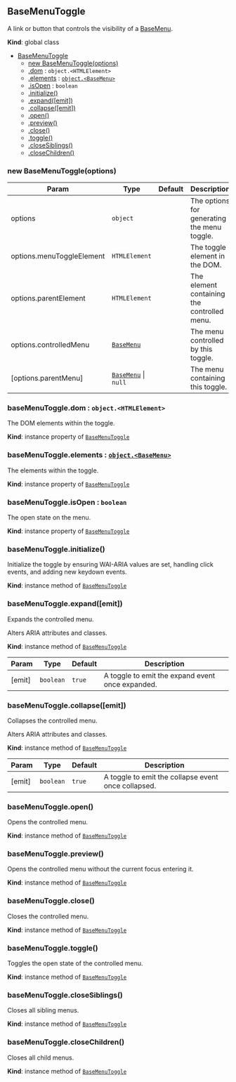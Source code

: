 <a name="BaseMenuToggle"></a>

## BaseMenuToggle
A link or button that controls the visibility of a [BaseMenu](BaseMenu.md).

**Kind**: global class  

* [BaseMenuToggle](#BaseMenuToggle)
    * [new BaseMenuToggle(options)](#new_BaseMenuToggle_new)
    * [.dom](#BaseMenuToggle+dom) : <code>object.&lt;HTMLElement&gt;</code>
    * [.elements](#BaseMenuToggle+elements) : [<code>object.&lt;BaseMenu&gt;</code>](#BaseMenu)
    * [.isOpen](#BaseMenuToggle+isOpen) : <code>boolean</code>
    * [.initialize()](#BaseMenuToggle+initialize)
    * [.expand([emit])](#BaseMenuToggle+expand)
    * [.collapse([emit])](#BaseMenuToggle+collapse)
    * [.open()](#BaseMenuToggle+open)
    * [.preview()](#BaseMenuToggle+preview)
    * [.close()](#BaseMenuToggle+close)
    * [.toggle()](#BaseMenuToggle+toggle)
    * [.closeSiblings()](#BaseMenuToggle+closeSiblings)
    * [.closeChildren()](#BaseMenuToggle+closeChildren)

<a name="new_BaseMenuToggle_new"></a>

### new BaseMenuToggle(options)

| Param | Type | Default | Description |
| --- | --- | --- | --- |
| options | <code>object</code> |  | The options for generating the menu toggle. |
| options.menuToggleElement | <code>HTMLElement</code> |  | The toggle element in the DOM. |
| options.parentElement | <code>HTMLElement</code> |  | The element containing the controlled menu. |
| options.controlledMenu | [<code>BaseMenu</code>](#BaseMenu) |  | The menu controlled by this toggle. |
| [options.parentMenu] | [<code>BaseMenu</code>](#BaseMenu) \| <code>null</code> | <code></code> | The menu containing this toggle. |

<a name="BaseMenuToggle+dom"></a>

### baseMenuToggle.dom : <code>object.&lt;HTMLElement&gt;</code>
The DOM elements within the toggle.

**Kind**: instance property of [<code>BaseMenuToggle</code>](#BaseMenuToggle)  
<a name="BaseMenuToggle+elements"></a>

### baseMenuToggle.elements : [<code>object.&lt;BaseMenu&gt;</code>](#BaseMenu)
The elements within the toggle.

**Kind**: instance property of [<code>BaseMenuToggle</code>](#BaseMenuToggle)  
<a name="BaseMenuToggle+isOpen"></a>

### baseMenuToggle.isOpen : <code>boolean</code>
The open state on the menu.

**Kind**: instance property of [<code>BaseMenuToggle</code>](#BaseMenuToggle)  
<a name="BaseMenuToggle+initialize"></a>

### baseMenuToggle.initialize()
Initialize the toggle by ensuring WAI-ARIA values are set,
handling click events, and adding new keydown events.

**Kind**: instance method of [<code>BaseMenuToggle</code>](#BaseMenuToggle)  
<a name="BaseMenuToggle+expand"></a>

### baseMenuToggle.expand([emit])
Expands the controlled menu.

Alters ARIA attributes and classes.

**Kind**: instance method of [<code>BaseMenuToggle</code>](#BaseMenuToggle)  

| Param | Type | Default | Description |
| --- | --- | --- | --- |
| [emit] | <code>boolean</code> | <code>true</code> | A toggle to emit the expand event once expanded. |

<a name="BaseMenuToggle+collapse"></a>

### baseMenuToggle.collapse([emit])
Collapses the controlled menu.

Alters ARIA attributes and classes.

**Kind**: instance method of [<code>BaseMenuToggle</code>](#BaseMenuToggle)  

| Param | Type | Default | Description |
| --- | --- | --- | --- |
| [emit] | <code>boolean</code> | <code>true</code> | A toggle to emit the collapse event once collapsed. |

<a name="BaseMenuToggle+open"></a>

### baseMenuToggle.open()
Opens the controlled menu.

**Kind**: instance method of [<code>BaseMenuToggle</code>](#BaseMenuToggle)  
<a name="BaseMenuToggle+preview"></a>

### baseMenuToggle.preview()
Opens the controlled menu without the current focus entering it.

**Kind**: instance method of [<code>BaseMenuToggle</code>](#BaseMenuToggle)  
<a name="BaseMenuToggle+close"></a>

### baseMenuToggle.close()
Closes the controlled menu.

**Kind**: instance method of [<code>BaseMenuToggle</code>](#BaseMenuToggle)  
<a name="BaseMenuToggle+toggle"></a>

### baseMenuToggle.toggle()
Toggles the open state of the controlled menu.

**Kind**: instance method of [<code>BaseMenuToggle</code>](#BaseMenuToggle)  
<a name="BaseMenuToggle+closeSiblings"></a>

### baseMenuToggle.closeSiblings()
Closes all sibling menus.

**Kind**: instance method of [<code>BaseMenuToggle</code>](#BaseMenuToggle)  
<a name="BaseMenuToggle+closeChildren"></a>

### baseMenuToggle.closeChildren()
Closes all child menus.

**Kind**: instance method of [<code>BaseMenuToggle</code>](#BaseMenuToggle)  
